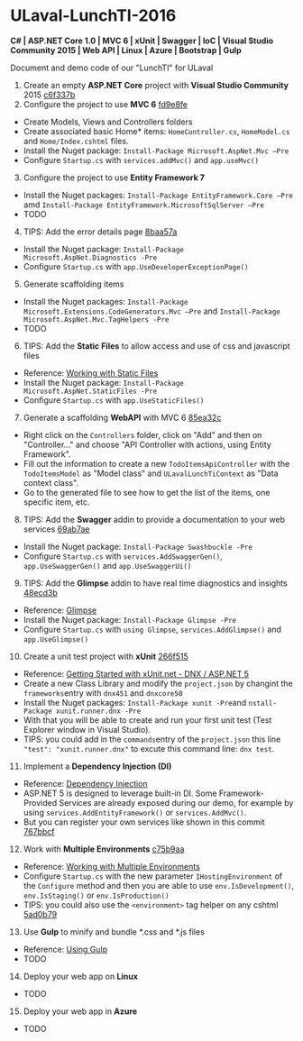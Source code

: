 # ULaval-LunchTI-2016

**C# | ASP.NET Core 1.0 | MVC 6 | xUnit | Swagger | IoC | Visual Studio Community 2015 | Web API | Linux | Azure | Bootstrap | Gulp**

Document and demo code of our "LunchTI" for ULaval

1. Create an empty **ASP.NET Core** project with **Visual Studio Community** 2015 [c6f337b](https://github.com/nurunquebec/ULaval-LunchTI-2016/commit/c6f337b2d067462878685ae5dc3be5ec1f263750)
2. Configure the project to use **MVC 6** [fd9e8fe](https://github.com/nurunquebec/ULaval-LunchTI-2016/commit/fd9e8feafa7a75a1ceee942c418c08a0e04c7fa5)
  * Create Models, Views and Controllers folders
  * Create associated basic Home* items: `HomeController.cs`, `HomeModel.cs` and `Home/Index.cshtml` files.
  * Install the Nuget package: `Install-Package Microsoft.AspNet.Mvc –Pre`
  * Configure `Startup.cs` with `services.addMvc()` and `app.useMvc()`
3. Configure the project to use **Entity Framework 7**
  * Install the Nuget packages: `Install-Package EntityFramework.Core –Pre` amd `Install-Package EntityFramework.MicrosoftSqlServer –Pre`
  * TODO
4. TIPS: Add the error details page [8baa57a](https://github.com/nurunquebec/ULaval-LunchTI-2016/commit/8baa57a00d5ec319d2e0f324ff6e5b949a18bb55)
  * Install the Nuget package: `Install-Package Microsoft.AspNet.Diagnostics -Pre`
  * Configure `Startup.cs` with `app.UseDeveloperExceptionPage()`
5. Generate scaffolding items
  * Install the Nuget packages: `Install-Package Microsoft.Extensions.CodeGenerators.Mvc –Pre` and `Install-Package Microsoft.AspNet.Mvc.TagHelpers -Pre`
  * TODO
6. TIPS: Add the **Static Files** to allow access and use of css and javascript files
  * Reference: [Working with Static Files](https://docs.asp.net/en/latest/fundamentals/static-files.html)
  * Install the Nuget package: `Install-Package Microsoft.AspNet.StaticFiles -Pre`
  * Configure `Startup.cs` with `app.UseStaticFiles()`
7. Generate a scaffolding **WebAPI** with MVC 6 [85ea32c](https://github.com/nurunquebec/ULaval-LunchTI-2016/commit/85ea32c83798fde67d70be49a33e2a61ea81b962)
  * Right click on the `Controllers` folder, click on "Add" and then on "Controller..." and choose "API Controller with actions, using Entity Framework".
  * Fill out the information to create a new `TodoItemsApiController` with the `TodoItemsModel` as "Model class" and `ULavalLunchTiContext` as "Data context class".
  * Go to the generated file to see how to get the list of the items, one specific item, etc.
8. TIPS: Add the **Swagger** addin to provide a documentation to your web services [69ab7ae](https://github.com/nurunquebec/ULaval-LunchTI-2016/commit/69ab7ae62db74066fbfa08d8246f209e6807241c)
  * Install the Nuget package: `Install-Package Swashbuckle -Pre`
  * Configure `Startup.cs` with `services.AddSwaggerGen()`, `app.UseSwaggerGen()` and `app.UseSwaggerUi()`
9. TIPS: Add the **Glimpse** addin to have real time diagnostics and insights [48ecd3b](https://github.com/nurunquebec/ULaval-LunchTI-2016/commit/48ecd3bfc47858da3b48e0138592c981c3868ea3)
  * Reference: [Glimpse](http://getglimpse.com/)
  * Install the Nuget package: `Install-Package Glimpse -Pre`
  * Configure `Startup.cs` with `using Glimpse`, `services.AddGlimpse()` and `app.UseGlimpse()`
10. Create a unit test project with **xUnit** [266f515](https://github.com/nurunquebec/ULaval-LunchTI-2016/commit/266f5151b256c178b114e6ab1ed1cbf476af4770)
  * Reference: [Getting Started with xUnit.net - DNX / ASP.NET 5](http://xunit.github.io/docs/getting-started-dnx.html)
  * Create a new Class Library and modify the `project.json` by changint the `frameworks`entry with `dnx451` and `dnxcore50`
  * Install the Nuget packages: `Install-Package xunit -Pre`and `nstall-Package xunit.runner.dnx -Pre`
  * With that you will be able to create and run your first unit test (Test Explorer window in Visual Studio).
  * TIPS: you could add in the `commands`entry of the `project.json` this line `"test": "xunit.runner.dnx"` to excute this command line: `dnx test`.
11. Implement a **Dependency Injection (DI)**
  * Reference: [Dependency Injection](https://docs.asp.net/en/latest/fundamentals/dependency-injection.html)
  * ASP.NET 5 is designed to leverage built-in DI. Some Framework-Provided Services are already exposed during our demo, for example by using `services.AddEntityFramework()` or `services.AddMvc()`.
  * But you can register your own services like shown in this commit [767bbcf](https://github.com/nurunquebec/ULaval-LunchTI-2016/commit/767bbcf4532e3425632def515a0e732387018f17)
12. Work with **Multiple Environments** [c75b9aa](https://github.com/nurunquebec/ULaval-LunchTI-2016/commit/c75b9aa1c6e2dee3c72446bbda4472c58078c85f)
  * Reference: [Working with Multiple Environments](https://docs.asp.net/en/latest/fundamentals/environments.html)
  * Configure `Startup.cs` with the new parameter `IHostingEnvironment` of the `Configure` method and then you are able to use `env.IsDevelopment()`, `env.IsStaging()` or `env.IsProduction()`
  * TIPS: you could also use the `<environment>` tag helper on any cshtml [5ad0b79](https://github.com/nurunquebec/ULaval-LunchTI-2016/commit/5ad0b79c4d7a6393fa9e4a056f44b9c9ce042f71)
13. Use **Gulp** to minify and bundle *.css and *.js files
  * Reference: [Using Gulp](http://docs.asp.net/en/latest/client-side/using-gulp.html)
  * TODO
14. Deploy your web app on **Linux**
  * TODO
15. Deploy your web app in **Azure**
  * TODO

